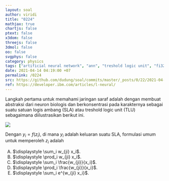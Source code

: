 ```yaml
---
layout: soal
author: viridi
title: "0224"
mathjax: true
chartjs: false
ptext: false
x3dom: false
threejs: false
3dmol: false
oo: false
svgphys: false
category: physics
tags: ["artificial neural network", "ann", "treshold logic unit", "fi3201", "2020-2"]
date: 2021-04-14 04:19:00 +07
permalink: /0224
src: https://github.com/dudung/soal/commits/master/_posts/0/22/2021-04-13-intro-to-ann-4.md
ref: https://developer.ibm.com/articles/l-neural/
---
```

Langkah pertama untuk memahami jaringan saraf adalah dengan membuat abstraksi dari neuron biologis dan berkonsentrasi pada karakternya sebagai suatu satuan logis ambang (SLA) atau treshold logic unit (TLU) sebagaimana diilustrasikan berikut ini.

![]({{site.baseurl}}/assets/img/0/22/0223.png)



Dengan $y_i = f(z_i)$, di mana $y_i$ adalah keluaran suatu SLA, formulasi umum untuk memperoleh $z_i$ adalah

<ol type="A">
<li>$\displaystyle \sum_i w_{ji} x_i$.
<li>$\displaystyle \prod_i w_{ji} x_i$.
<li>$\displaystyle \sum_i \frac{w_{ji}}{x_i}$.
<li>$\displaystyle \prod_i \frac{w_{ji}}{x_i}$.
<li>$\displaystyle \sum_i e^{w_{ji} x_i}$.
